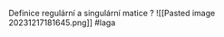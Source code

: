 Definice regulární a singulární matice
?
![[Pasted image 20231217181645.png]]
#laga
<!--SR:!2024-01-09,2,230--> 
